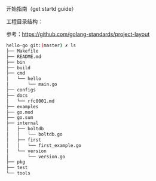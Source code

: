 开始指南（get startd guide）

工程目录结构：

参考：https://github.com/golang-standards/project-layout

```bash
hello-go git:(master) ✗ ls
├── Makefile
├── README.md
├── bin
├── build
├── cmd
│   └── hello
│       └── main.go
├── configs
├── docs
│   └── rfc0001.md
├── examples
├── go.mod
├── go.sum
├── internal
│   ├── boltdb
│   │   └── boltdb.go
│   ├── first
│   │   └── first_example.go
│   └── version
│       └── version.go
├── pkg
├── test
└── tools
```